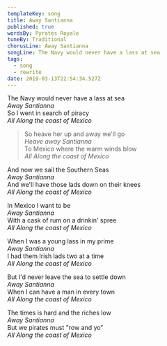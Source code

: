```yaml
---
templateKey: song
title: Away Santianna
published: true
wordsBy: Pyrates Royale
tuneBy: Traditional
chorusLine: Away Santianna
songLine: The Navy would never have a lass at sea
tags:
  - song
  - rewrite
date: 2019-03-13T22:54:34.527Z
---
```

The Navy would never have a lass at sea\
_Away Santianna_\
So I went in search of piracy\
_All Along the coast of Mexico_

>So heave her up and away we'll go\
>_Heave away Santianna_\
>To Mexico where the warm winds blow\
>_All Along the coast of Mexico_

And now we sail the Southern Seas\
_Away Santianna_\
And we'll have those lads down on their knees\
_All Along the coast of Mexico_

In Mexico I want to be\
_Away Santianna_\
With a cask of rum on a drinkin' spree\
_All Along the coast of Mexico_

When I was a young lass in my prime\
_Away Santianna_\
I had them Irish lads two at a time\
_All Along the coast of Mexico_

But I'd never leave the sea to settle down\
_Away Santianna_\
When I can have a man in every town\
_All Along the coast of Mexico_

The times is hard and the riches low\
_Away Santianna_\
But we pirates must "row and yo”\
_All Along the coast of Mexico_
